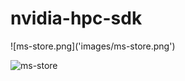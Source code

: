 # nvidia-hpc-sdk



!\[ms-store.png]('images/ms-store.png')

![ms-store](https://github.com/user-attachments/assets/5c34f137-9791-4d6d-bd17-c33e4cbea8d1)
